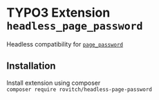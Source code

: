 # TYPO3 Extension `headless_page_password`

Headless compatibility for [`page_password`](https://github.com/rovitch/page_password)

## Installation
Install extension using composer\
`composer require rovitch/headless-page-password`